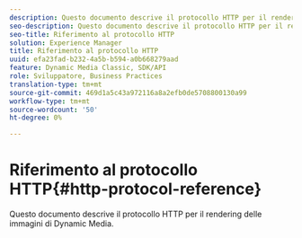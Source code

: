 ```yaml
---
description: Questo documento descrive il protocollo HTTP per il rendering delle immagini di Dynamic Media.
seo-description: Questo documento descrive il protocollo HTTP per il rendering delle immagini di Dynamic Media.
seo-title: Riferimento al protocollo HTTP
solution: Experience Manager
title: Riferimento al protocollo HTTP
uuid: efa23fad-b232-4a5b-b594-a0b668279aad
feature: Dynamic Media Classic, SDK/API
role: Sviluppatore, Business Practices
translation-type: tm+mt
source-git-commit: 469d1a5c43a972116a8a2efb0de5708800130a99
workflow-type: tm+mt
source-wordcount: '50'
ht-degree: 0%

---
```



# Riferimento al protocollo HTTP{#http-protocol-reference}

Questo documento descrive il protocollo HTTP per il rendering delle immagini di Dynamic Media.

